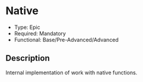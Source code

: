 # Native

* Type: Epic
* Required: Mandatory
* Functional: Base/Pre-Advanced/Advanced

## Description

Internal implementation of work with native functions.
